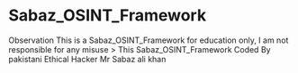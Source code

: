 # Sabaz_OSINT_Framework
Observation This is a  Sabaz_OSINT_Framework for education only, I am not responsible for any misuse > This Sabaz_OSINT_Framework Coded By pakistani Ethical Hacker Mr Sabaz ali khan
